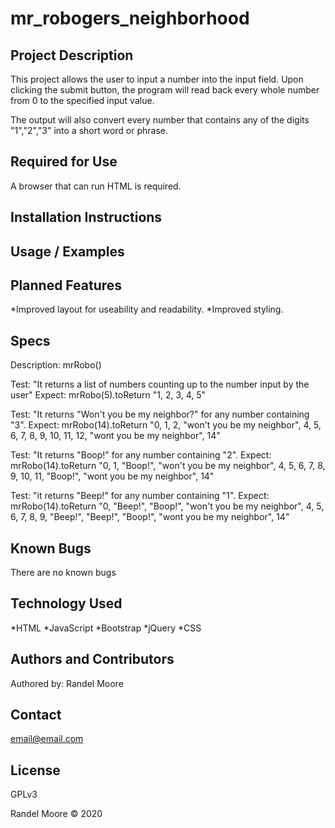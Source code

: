 # **mr_robogers_neighborhood**

## **Project Description**
This project allows the user to input a number into the input field.  Upon clicking the submit button, the program will read back every whole number from 0 to the specified input value.

The output will also convert every number that contains any of the digits "1","2","3" into a short word or phrase.
## **Required for Use**
A browser that can run HTML is required.
## **Installation Instructions**

## **Usage / Examples**

## **Planned Features**
*Improved layout for useability and readability.
*Improved styling.
## **Specs**

Description: mrRobo()

Test: "It returns a list of numbers counting up to the number input by the user"
Expect: mrRobo(5).toReturn "1, 2, 3, 4, 5"

Test: "It returns "Won't you be my neighbor?" for any number containing "3".
Expect: mrRobo(14).toReturn "0, 1, 2, "won't you be my neighbor", 4, 5, 6, 7, 8, 9, 10, 11, 12, "wont you be my neighbor", 14"

Test: "It returns "Boop!" for any number containing "2".
Expect: mrRobo(14).toReturn "0, 1, "Boop!", "won't you be my neighbor", 4, 5, 6, 7, 8, 9, 10, 11, "Boop!", "wont you be my neighbor", 14"

Test: "it returns "Beep!" for any number containing "1".
Expect: mrRobo(14).toReturn "0, "Beep!", "Boop!", "won't you be my neighbor", 4, 5, 6, 7, 8, 9, "Beep!", "Beep!", "Boop!", "wont you be my neighbor", 14"

## **Known Bugs**
There are no known bugs
## **Technology Used**
*HTML
*JavaScript
*Bootstrap
*jQuery
*CSS
## **Authors and Contributors**
Authored by: Randel Moore
## **Contact**
email@email.com
## **License**

GPLv3

Randel Moore © 2020
